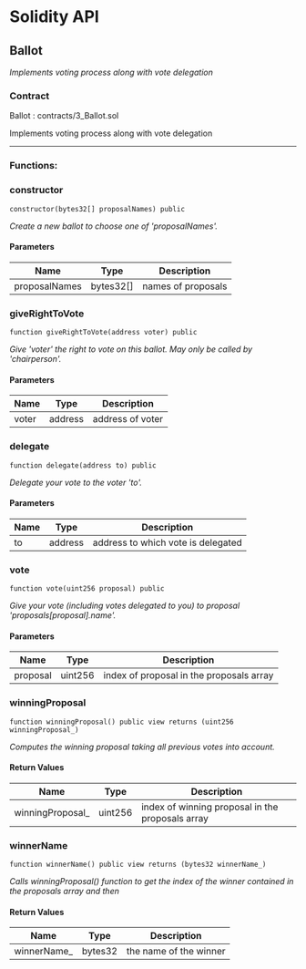 # Solidity API

## Ballot

_Implements voting process along with vote delegation_

### Contract
Ballot : contracts/3_Ballot.sol

Implements voting process along with vote delegation

 --- 
### Functions:
### constructor

```solidity
constructor(bytes32[] proposalNames) public
```

_Create a new ballot to choose one of 'proposalNames'._

#### Parameters

| Name | Type | Description |
| ---- | ---- | ----------- |
| proposalNames | bytes32[] | names of proposals |

### giveRightToVote

```solidity
function giveRightToVote(address voter) public
```

_Give 'voter' the right to vote on this ballot. May only be called by 'chairperson'._

#### Parameters

| Name | Type | Description |
| ---- | ---- | ----------- |
| voter | address | address of voter |

### delegate

```solidity
function delegate(address to) public
```

_Delegate your vote to the voter 'to'._

#### Parameters

| Name | Type | Description |
| ---- | ---- | ----------- |
| to | address | address to which vote is delegated |

### vote

```solidity
function vote(uint256 proposal) public
```

_Give your vote (including votes delegated to you) to proposal 'proposals[proposal].name'._

#### Parameters

| Name | Type | Description |
| ---- | ---- | ----------- |
| proposal | uint256 | index of proposal in the proposals array |

### winningProposal

```solidity
function winningProposal() public view returns (uint256 winningProposal_)
```

_Computes the winning proposal taking all previous votes into account._

#### Return Values

| Name | Type | Description |
| ---- | ---- | ----------- |
| winningProposal_ | uint256 | index of winning proposal in the proposals array |

### winnerName

```solidity
function winnerName() public view returns (bytes32 winnerName_)
```

_Calls winningProposal() function to get the index of the winner contained in the proposals array and then_

#### Return Values

| Name | Type | Description |
| ---- | ---- | ----------- |
| winnerName_ | bytes32 | the name of the winner |

